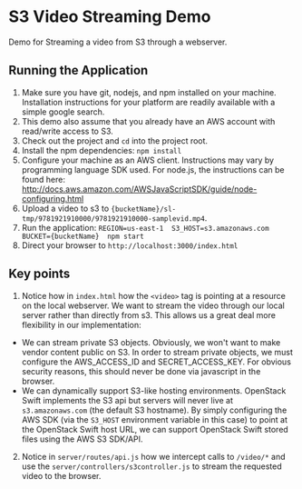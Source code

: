 # S3 Video Streaming Demo  
Demo for Streaming a video from S3 through a webserver.

## Running the Application
1. Make sure you have git, nodejs, and npm installed on your machine. Installation instructions for your platform are readily available with a simple google search.
2. This demo also assume that you already have an AWS account with read/write access to S3. 
3. Check out the project and `cd` into the project root.
4. Install the npm dependencies: `npm install`
5. Configure your machine as an AWS client. Instructions may vary by programming language SDK used. For node.js, the instructions can be found here: http://docs.aws.amazon.com/AWSJavaScriptSDK/guide/node-configuring.html
6. Upload a video to s3 to `{bucketName}/sl-tmp/9781921910000/9781921910000-samplevid.mp4`.
7. Run the application: `REGION=us-east-1  S3_HOST=s3.amazonaws.com BUCKET={bucketName}  npm start`
8. Direct your browser to `http://localhost:3000/index.html`

## Key points
1. Notice how in `index.html` how the `<video>` tag is pointing at a resource on the local webserver. We want to stream the video through our local server rather than directly from s3. This allows us a great deal more flexibility in our implementation:
  * We can stream private S3 objects. Obviously, we won't want to make vendor content public on S3. In order to stream private objects, we must configure the AWS_ACCESS_ID and SECRET_ACCESS_KEY. For obvious security reasons, this should never be done via javascript in the browser.
  * We can dynamically support S3-like hosting environments. OpenStack Swift implements the S3 api but servers will never live at `s3.amazonaws.com` (the default S3 hostname). By simply configuring the AWS SDK (via the `S3_HOST` environment variable in this case) to point at the OpenStack Swift host URL, we can support OpenStack Swift stored files using the AWS S3 SDK/API.
2. Notice in `server/routes/api.js` how we intercept calls to `/video/*` and use the `server/controllers/s3controller.js` to stream the requested video to the browser.

